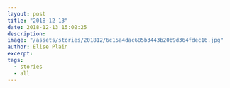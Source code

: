 ```yaml
---
layout: post
title: "2018-12-13"
date: 2018-12-13 15:02:25
description: 
image: "/assets/stories/201812/6c15a4dac685b3443b20b9d364fdec16.jpg"
author: Elise Plain
excerpt: 
tags: 
  - stories
  - all
---
```



<p></p>
